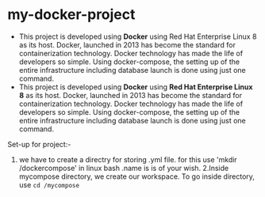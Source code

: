 # my-docker-project
+ This project is developed using **Docker** using Red Hat Enterprise Linux 8 as its host. Docker, launched in 2013 has become the standard for containerization technology. Docker technology has made the life of developers so simple. Using docker-compose, the setting up of the entire infrastructure including database launch is done using just one command.
+ This project is developed using **Docker** using **Red Hat Enterprise Linux 8** as its host. Docker, launched in 2013 has become the standard for containerization technology. Docker technology has made the life of developers so simple. Using docker-compose, the setting up of the entire infrastructure including database launch is done using just one command.

Set-up for project:-
1. we have to create a directry for storing .yml file. for this use 'mkdir /dockercompose' in linux bash .name is is of your wish.
2.Inside mycompose directory, we create our workspace. To go inside directory, use `cd /mycompose`
